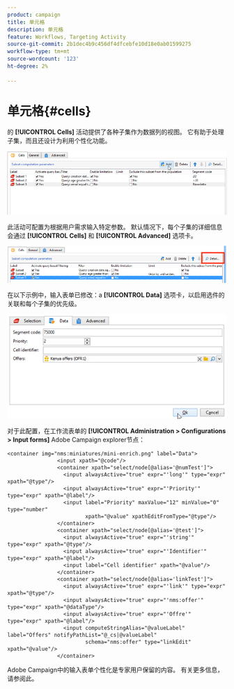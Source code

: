 ```yaml
---
product: campaign
title: 单元格
description: 单元格
feature: Workflows, Targeting Activity
source-git-commit: 2b1dec4b9c456df4dfcebfe10d18e0ab01599275
workflow-type: tm+mt
source-wordcount: '123'
ht-degree: 2%

---
```


# 单元格{#cells}

的 **[!UICONTROL Cells]** 活动提供了各种子集作为数据列的视图。 它有助于处理子集，而且还设计为利用个性化功能。

![](assets/wf_split_cells.png)

此活动可配置为根据用户需求输入特定参数。 默认情况下，每个子集的详细信息会通过 **[!UICONTROL Cells]** 和 **[!UICONTROL Advanced]** 选项卡。

![](assets/wf_split_cells_with_customization.png)

在以下示例中，输入表单已修改：a **[!UICONTROL Data]** 选项卡，以启用选件的关联和每个子集的优先级。

![](assets/cells-activity-sample.png)

对于此配置，在工作流表单的 **[!UICONTROL Administration > Configurations > Input forms]** Adobe Campaign explorer节点：

```
<container img="nms:miniatures/mini-enrich.png" label="Data">
                <input xpath="@code"/>
                <container xpath="select/node[@alias='@numTest']">
                  <input alwaysActive="true" expr="'long'" type="expr" xpath="@type"/>
                  <input alwaysActive="true" expr="'Priority'" type="expr" xpath="@label"/>
                  <input label="Priority" maxValue="12" minValue="0" type="number"
                         xpath="@value" xpathEditFromType="@type"/>
                </container>
                <container xpath="select/node[@alias='@test']">
                  <input alwaysActive="true" expr="'string'" type="expr" xpath="@type"/>
                  <input alwaysActive="true" expr="'Identifier'" type="expr" xpath="@label"/>
                  <input label="Cell identifier" xpath="@value"/>
                </container>
                <container xpath="select/node[@alias='linkTest']">
                  <input alwaysActive="true" expr="'link'" type="expr" xpath="@type"/>
                  <input alwaysActive="true" expr="'nms:offer'" type="expr" xpath="@dataType"/>
                  <input alwaysActive="true" expr="'Offre'" type="expr" xpath="@label"/>
                  <input computeStringAlias="@valueLabel" label="Offers" notifyPathList="@_cs|@valueLabel"
                         schema="nms:offer" type="linkEdit" xpath="@value"/>
                </container>
```

Adobe Campaign中的输入表单个性化是专家用户保留的内容。 有关更多信息，请参阅此。
